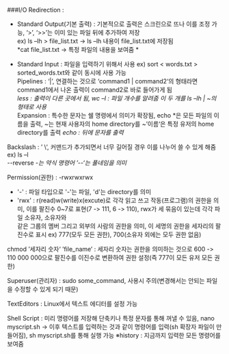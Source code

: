 ###I/O Redirection : 
- Standard Output(기본 출력) : 기본적으로 출력은 스크린으로 뜨나 이를 조정 가능, ‘>’, ‘>>’는 이미 있는 파일 뒤에 추가하여 저장  
ex) ls –lh > file_list.txt -> ls –lh 내용이 file_list.txt에 저장됨  
*cat file_list.txt -> 특정 파일의 내용을 보여줌 * 

- Standard Input : 파일을 입력하기 위해서 사용 ex) sort < words.txt > sorted_words.txt와 같이 동시에 사용 가능  
   Pipelines : ‘|’, 연결하는 것으로 ‘command1 | command2‘의 형태라면 command1에서 나온 출력이 command2로 바로 들어가게 됨  
 *less : 출력이 다른 곳에서 됨, wc –l : 파일 개수를 알려줌 이 두 개를 ls –lh | ~의 형태로 사용*   
   Expansion : 특수한 문자는 쉘 명령에서 의미가 확장됨, echo *은 모든 파일의 이름을 출력, ~는 현재 사용자의 home directory를 ~’이름‘은 특정 유저의 home directory를 출력
 *echo : 뒤에 문자를 출력* 

Backslash : ’ \‘, 커맨드가 추가되면서 너무 길어질 경우 이를 나누어 쓸 수 있게 해줌
ex) ls –l \
     --reverse
*-는 약식 명령어 ’--‘는 풀네임을 의미*

Permission(권한) : -rwxrwxrwx 
- '-' : 파일 타입으로 '-'는 파일, 'd'는 directory를 의미
- 'rwx' : r(read)w(write)x(excute)로 각각 읽고 쓰고 작동(프로그램)의 권한을 의미, 이를 팔진수 0~7로 표현(7 -> 111, 6 -> 110), rwx가 세 묶음이 있는데 각각 파일 소유자, 소유자와  
 같은 그룹의 멤버 그리고 외부의 사람의 권한을 의미, 이 세명의 권한을 세자리의 팔진수로 표시 ex) 777(모두 모든 권한), 700(소유자 외에는 모두 권한 없음)

 chmod ’세자리 숫자‘ ’file_name’ : 세자리 숫자는 권한을 의미하는 것으로 600 -> 110 000 000으로 팔진수를 이진수로 변환하여 권한 설정(즉 777이 모든 유저 모든 권한)

 Superuser(관리자) : sudo some_command, 사용시 주의(변경해서는 안되는 파일을 수정할 수 있게 되기 때문)

TextEditors : Linux에서 텍스트 에디터를 설정 가능


Shell Script : 미리 명령어를 저장해 단축키나 특정 문자를 통해 꺼낼 수 있음, nano myscript.sh -> 이후 텍스트를 입력하는 것과 같이 명령어를 입력(sh 확장자 파일이 만들어짐), sh myscript.sh를 통해 실행 가능
※history : 지금까지 입력한 모든 명령어를 보여줌
